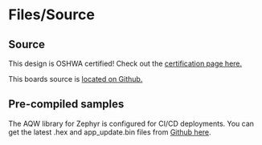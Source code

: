 # Files/Source

## Source

This design is OSHWA certified! Check out the [certification page here.](https://certification.oshwa.org/us002056.html)

This boards source is [located on Github.](https://github.com/circuitdojo/air-quality-wing-hardware)

## Pre-compiled samples

The AQW library for Zephyr is configured for CI/CD deployments. You can get the latest .hex and app_update.bin files from [Github here](https://github.com/circuitdojo/air-quality-wing-zephyr-demo/suites/3993861687/artifacts/100640008).